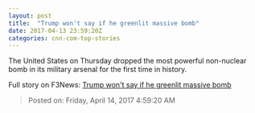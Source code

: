 ```yaml
---
layout: post
title:  "Trump won't say if he greenlit massive bomb"
date: 2017-04-13 23:59:20Z
categories: cnn-com-top-stories
---
```


The United States on Thursday dropped the most powerful non-nuclear bomb in its military arsenal for the first time in history.


Full story on F3News: [Trump won't say if he greenlit massive bomb](http://www.f3nws.com/n/KVHyBF)

> Posted on: Friday, April 14, 2017 4:59:20 AM
